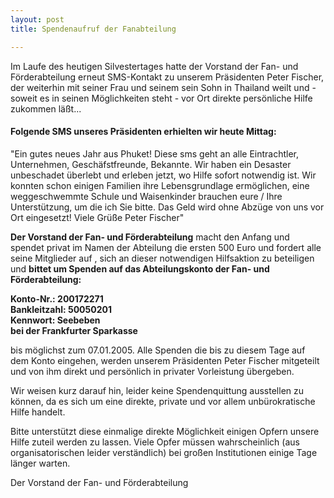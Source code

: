 ```yaml
---
layout: post
title: Spendenaufruf der Fanabteilung

---
```


Im Laufe des heutigen Silvestertages hatte der Vorstand der Fan- und Förderabteilung erneut SMS-Kontakt zu unserem Präsidenten Peter Fischer, der weiterhin mit seiner Frau und seinem sein Sohn in Thailand weilt und -  soweit es in seinen Möglichkeiten steht - vor Ort direkte persönliche Hilfe zukommen läßt...

#### Folgende SMS unseres Präsidenten erhielten wir heute Mittag:

"Ein gutes neues Jahr aus Phuket! Diese sms geht an alle Eintrachtler, Unternehmen, Geschäfstfreunde, Bekannte. Wir haben ein Desaster unbeschadet überlebt und erleben jetzt, wo Hilfe sofort notwendig ist. Wir konnten schon einigen Familien ihre Lebensgrundlage ermöglichen, eine weggeschwemmte Schule und Waisenkinder brauchen eure / Ihre Unterstützung, um die ich Sie bitte. Das Geld wird ohne Abzüge von uns vor Ort eingesetzt! Viele Grüße Peter Fischer"

**Der Vorstand der Fan- und Förderabteilung** macht den Anfang und spendet privat im Namen der Abteilung die ersten 500 Euro und fordert alle seine Mitglieder auf , sich an dieser notwendigen Hilfsaktion zu beteiligen und **bittet um Spenden auf das Abteilungskonto der Fan- und Förderabteilung:**

**Konto-Nr.: 200172271  
Bankleitzahl: 50050201  
Kennwort: Seebeben  
bei der Frankfurter Sparkasse**

bis möglichst zum 07.01.2005. Alle Spenden die bis zu diesem Tage auf dem Konto eingehen, werden unserem Präsidenten Peter Fischer mitgeteilt und von ihm direkt und persönlich in privater Vorleistung übergeben.

Wir weisen kurz darauf hin, leider keine Spendenquittung ausstellen zu können, da es sich um eine direkte, private und vor allem unbürokratische Hilfe handelt.

Bitte unterstützt diese einmalige direkte Möglichkeit einigen Opfern unsere Hilfe zuteil werden zu lassen. Viele Opfer müssen wahrscheinlich (aus organisatorischen leider verständlich) bei großen Institutionen einige Tage länger warten.

Der Vorstand der Fan- und Förderabteilung
